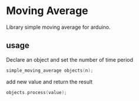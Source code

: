 # Moving Average
Library simple moving average for arduino.
## usage
Declare an object and set the number of time period  
```c++
simple_moving_average objects(n);
```
add new value and return the result
```c++
objects.process(value);
```